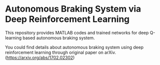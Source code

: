 # Autonomous Braking System via Deep Reinforcement Learning

This repository provides MATLAB codes and trained networks for deep Q-learning based autonomous braking system.

You could find details about autonomous braking system using deep reinforcement learning through original paper on arXiv. (https://arxiv.org/abs/1702.02302)
